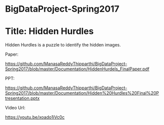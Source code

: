 # BigDataProject-Spring2017 

# Title: Hidden Hurdles

Hidden Hurdles is a puzzle to identify the hidden images.

Paper:

https://github.com/ManasaReddyThipparthi/BigDataProject-Spring2017/blob/master/Documentation/HiddenHurdels_FinalPaper.pdf

PPT:

https://github.com/ManasaReddyThipparthi/BigDataProject-Spring2017/blob/master/Documentation/Hidden%20Hurdles%20Final%20Ptresentation.pptx

Video Url:

https://youtu.be/xoado1iVc0c
